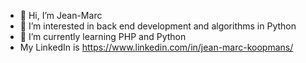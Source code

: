 - 👋 Hi, I’m Jean-Marc
- 👀 I’m interested in back end development and algorithms in Python
- 🌱 I’m currently learning PHP and Python
-  My LinkedIn is https://www.linkedin.com/in/jean-marc-koopmans/
